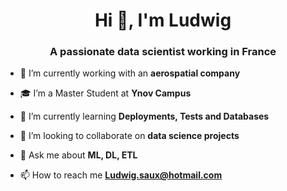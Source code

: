 <h1 align="center">Hi 👋, I'm Ludwig</h1>
<h3 align="center">A passionate data scientist working in France</h3>

- 🔭 I’m currently working with an **aerospatial company**

- 🎓 I’m a Master Student at **Ynov Campus**

- 🌱 I’m currently learning **Deployments, Tests and Databases**

- 👯 I’m looking to collaborate on **data science projects**

- 💬 Ask me about **ML, DL, ETL**

- 📫 How to reach me **Ludwig.saux@hotmail.com**
